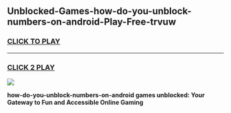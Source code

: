 
## Unblocked-Games-how-do-you-unblock-numbers-on-android-Play-Free-trvuw
<h3>
<a href="https://premium76.site?title=how-do-you-unblock-numbers-on-android&ref=21A">CLICK TO PLAY</a></h3>
<hr>

<h3>
<a href="https://premium76.site?title=how-do-you-unblock-numbers-on-android&ref=21A">CLICK 2 PLAY</a>
  
</h3>

<a href="https://premium76.site?title=how-do-you-unblock-numbers-on-android&ref=21A"><img src="https://clearcache.store/games.png"></a>


**how-do-you-unblock-numbers-on-android games unblocked: Your Gateway to Fun and Accessible Online Gaming**

